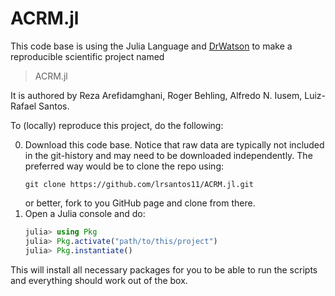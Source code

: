 # ACRM.jl

This code base is using the Julia Language and [DrWatson](https://juliadynamics.github.io/DrWatson.jl/stable/)
to make a reproducible scientific project named
> ACRM.jl

It is authored by Reza Arefidamghani, Roger Behling, Alfredo N. Iusem, Luiz-Rafael Santos.

To (locally) reproduce this project, do the following:

0. Download this code base. Notice that raw data are typically not included in the
   git-history and may need to be downloaded independently. The preferred way would be
   to clone the repo using:
   ```
   git clone https://github.com/lrsantos11/ACRM.jl.git
   ```
   or better, fork to you GitHub page and clone from there.
1. Open a Julia console and do:
   ```julia
   julia> using Pkg
   julia> Pkg.activate("path/to/this/project")
   julia> Pkg.instantiate()
   ```

This will install all necessary packages for you to be able to run the scripts and
everything should work out of the box.
